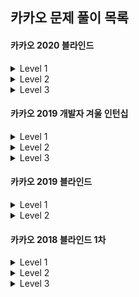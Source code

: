 ## 카카오 문제 풀이 목록



#### 카카오 2020 블라인드

<details>
  <summary>Level 1</summary>
  <table>
    <tr>
      <th>TO DO</th>
      <th>DOING</th>
      <th>DONE</th>
    </tr>
    <tr>
      <td></td>
      <td></td>
      <td>
        <ul>
          <li>문자열 압축</li>
        </ul>
      </td>
    </tr>
  </table>
</details>

<details>
  <summary>Level 2</summary>
  <table>
    <tr>
      <th>TO DO</th>
      <th>DOING</th>
      <th>DONE</th>
    </tr>
    <tr>
      <td></td>
      <td></td>
      <td>
        <ul>
          <li>괄호 변환</li>
        </ul>
      </td>
    </tr>
  </table>
</details>

<details>
  <summary>Level 3</summary>
  <table>
    <tr>
      <th>TO DO</th>
      <th>DOING</th>
      <th>DONE</th>
    </tr>
    <tr>
      <td></td>
      <td></td>
      <td>
        <ul>
          <li>자물쇠와 열쇠</li>
        </ul>
      </td>
    </tr>
  </table>
</details>



#### 카카오 2019 개발자 겨울 인턴십

<details>
  <summary>Level 1</summary>
  <table>
    <tr>
      <th>TO DO</th>
      <th>DOING</th>
      <th>DONE</th>
    </tr>
    <tr>
      <td></td>
      <td></td>
      <td>
        <ul>
          <li>크레인 인형뽑기 게임</li>
        </ul>
      </td>
    </tr>
  </table>
</details>

<details>
  <summary>Level 2</summary>
  <table>
    <tr>
      <th>TO DO</th>
      <th>DOING</th>
      <th>DONE</th>
    </tr>
    <tr>
      <td></td>
      <td></td>
      <td></td>
    </tr>
  </table>
</details>

<details>
  <summary>Level 3</summary>
  <table>
    <tr>
      <th>TO DO</th>
      <th>DOING</th>
      <th>DONE</th>
    </tr>
    <tr>
      <td></td>
      <td></td>
      <td>
        <ul>
          <li>불량 사용자</li>
        </ul>
      </td>
    </tr>
  </table>
</details>


#### 카카오 2019 블라인드

<details>
  <summary>Level 1</summary>
  <table>
    <tr>
      <th>TO DO</th>
      <th>DOING</th>
      <th>DONE</th>
    </tr>
    <tr>
      <td></td>
      <td></td>
      <td>
        <ul>
          <li>실패율</li>
        </ul>
      </td>
    </tr>
  </table>
</details>

<details>
  <summary>Level 2</summary>
  <table>
    <tr>
      <th>TO DO</th>
      <th>DOING</th>
      <th>DONE</th>
    </tr>
    <tr>
      <td></td>
      <td></td>
      <td>
        <ul>
          <li>오픈채팅방</li>
        </ul>
      </td>
    </tr>
  </table>
</details>



#### 카카오 2018 블라인드 1차

<details>
  <summary>Level 1</summary>
  <table>
    <tr>
      <th>TO DO</th>
      <th>DOING</th>
      <th>DONE</th>
    </tr>
    <tr>
      <td></td>
      <td></td>
      <td>
        <ul>
          <li>다트게임</li>
        </ul>
      </td>
    </tr>
  </table>
</details>

<details>
  <summary>Level 2</summary>
  <table>
    <tr>
      <th>TO DO</th>
      <th>DOING</th>
      <th>DONE</th>
    </tr>
    <tr>
      <td></td>
      <td></td>
      <td>
        <ul>
          <li>뉴스 클러스터링</li>
        </ul>
      </td>
    </tr>
  </table>
</details>

<details>
  <summary>Level 3</summary>
  <table>
    <tr>
      <th>TO DO</th>
      <th>DOING</th>
      <th>DONE</th>
    </tr>
    <tr>
      <td></td>
      <td></td>
      <td>
        <ul>
          <li>셔틀버스</li>
          <li>추석 트래픽</li>
        </ul>
      </td>
    </tr>
  </table>
</details>

